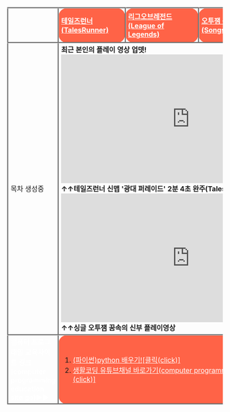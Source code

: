 <html>

<head>
 <meta charset="UTF-8">
 <style>
 .list{padding-left: 5px; padding-right: 5px; margin:10px; border:3px outset silver; border-radius: 20px/20px;}
 #only{padding-left: 2px; padding-right: 2px; margin:10px; border:none;}
 #red{color:red;}
 #black{color:black;}
 #white{color:white;}
 #transparent{background-color:transparent;}
 #tomatobackground{background-color:tomato;}
 #textshadow{text-shadow:1px 1px 0px #f40}
 </style>
</head>

<body>
<body background="배경수정.png">
<br>
<table width="800" height="1000" align="center" cellpadding="20" cellspacing="10">


<tr style="height=50px;" class="list" id="transparent">
 <td style="border:transparent;" id="transparent"> </td>
<td class="list" id="tomatobackground">
  <a href="http://tr.game.onstove.com/index.asp" target="_blank" id="white"><b>테일즈런너(TalesRunner)</b></a></td>
<td class="list" id="tomatobackground">
  <a href="https://leagueoflegends.co.kr/" target="_blank" id="white"><b>리그오브레전드(League of Legends)</b></a></td>
<td class="list" id="tomatobackground">
  <a href="https://www.youtube.com/watch?v=NpyrcXYPiM4&list=PLw12emVrmPC_GWfSMc9JUkDJDZBDPaklF" target="_blank" id="white"><b>오투잼 음악 리스트(Songs of O2jam)</b></a></td>
<td class="list" id="tomatobackground">
  <a href="https://www.sectiong.net/107" target="_blank" id="white"><b>싱글오투잼(오투매니아) 파일공유</b></a></td>
</tr>



<tr height="400" id="transparent" class="list">
  <td class="list" id="transparent"> 목차 생성중 </td><br>
 <td id="transparent" colspan="4" class="list"><b>최근 본인의 플레이 영상 업뎃!<br>
<iframe width="600" height="300" src="https://www.youtube.com/embed/PQveqCcqvLs" frameborder="0" allow="accelerometer; autoplay; encrypted-media; gyroscope; picture-in-picture" allowfullscreen></iframe>
<br>↑↑테일즈런너 신맵 '광대 퍼레이드' 2분 4초 완주(Tales Runner)
<iframe width="600" height="300" src="https://www.youtube.com/embed/fsxaGLUBmek" frameborder="0" allow="accelerometer; autoplay; encrypted-media; gyroscope; picture-in-picture" allowfullscreen></iframe>
<br>↑↑싱글 오투잼 꿈속의 신부 플레이영상</b>
</td>
</tr>



<tr style="height=50px;" class="list">
<td class="list" id="white" id="tomatobackground"><b>컴퓨터 프로그래밍 교육사이트 링크(computer programming education site go)▶▶</b></td>
<td colspan="4" class="list" id="tomatobackground">
 <ol>
<li><a href="https://wikidocs.net/book/1657" target="_blank" align="left" id="white" id="textshadow">(파이썬)python 배우기![클릭(click)]</a></li>
<li><a href="https://www.youtube.com/user/egoing2" target="_blank" align="left" id="white" id="textshadow">생활코딩 유튜브채널 바로가기(computer programming education videos)[클릭(click)]</a></li>
